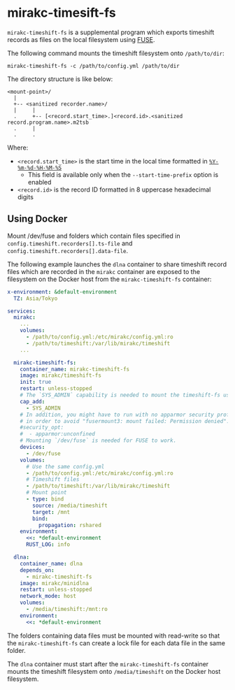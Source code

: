 # mirakc-timesift-fs

`mirakc-timeshift-fs` is a supplemental program which exports timeshift records as files on the
local filesystem using [FUSE].

The following command mounts the timeshift filesystem onto `/path/to/dir`:

```shell
mirakc-timeshift-fs -c /path/to/config.yml /path/to/dir
```

The directory structure is like below:

```
<mount-point>/
  |
  +-- <sanitized recorder.name>/
  |     |
  .     +-- [<record.start_time>.]<record.id>.<sanitized record.program.name>.m2tsb
  .     |
  .     .
```

Where:

* `<record.start_time>` is the start time in the local time formatted in [`%Y-%m-%d-%H-%M-%S`](https://docs.rs/chrono/latest/chrono/format/strftime/index.html)
  * This field is available only when the `--start-time-prefix` option is enabled
* `<record.id>` is the record ID formatted in 8 uppercase hexadecimal digits

[FUSE]: https://en.wikipedia.org/wiki/Filesystem_in_Userspace

## Using Docker

Mount /dev/fuse and folders which contain files specified in
`config.timeshift.recorders[].ts-file` and `config.timeshift.recorders[].data-file`.

The following example launches the `dlna` container to share timeshift record files which are
recorded in the `mirakc` container are exposed to the filesystem on the Docker host from the
`mirakc-timeshift-fs` container:

```yaml
x-environment: &default-environment
  TZ: Asia/Tokyo

services:
  mirakc:
    ...
    volumes:
      - /path/to/config.yml:/etc/mirakc/config.yml:ro
      - /path/to/timeshift:/var/lib/mirakc/timeshift
    ...

  mirakc-timeshift-fs:
    container_name: mirakc-timeshift-fs
    image: mirakc/timeshift-fs
    init: true
    restart: unless-stopped
    # The `SYS_ADMIN` capability is needed to mount the timeshift-fs using FUSE.
    cap_add:
      - SYS_ADMIN
    # In addition, you might have to run with no apparmor security profile
    # in order to avoid "fusermount3: mount failed: Permission denied".
    #security_opt:
    #  - apparmor:unconfined
    # Mounting `/dev/fuse` is needed for FUSE to work.
    devices:
      - /dev/fuse
    volumes:
      # Use the same config.yml
      - /path/to/config.yml:/etc/mirakc/config.yml:ro
      # Timeshift files
      - /path/to/timeshift:/var/lib/mirakc/timeshift
      # Mount point
      - type: bind
        source: /media/timeshift
        target: /mnt
        bind:
          propagation: rshared
    environment:
      <<: *default-environment
      RUST_LOG: info

  dlna:
    container_name: dlna
    depends_on:
      - mirakc-timeshift-fs
    image: mirakc/minidlna
    restart: unless-stopped
    network_mode: host
    volumes:
      - /media/timeshift:/mnt:ro
    environment:
      <<: *default-environment
```

The folders containing data files must be mounted with read-write so that the
`mirakc-timeshift-fs` can create a lock file for each data file in the same folder.

The `dlna` container must start after the `mirakc-timeshift-fs` container mounts the timeshift
filesystem onto `/media/timeshift` on the Docker host filesystem.
